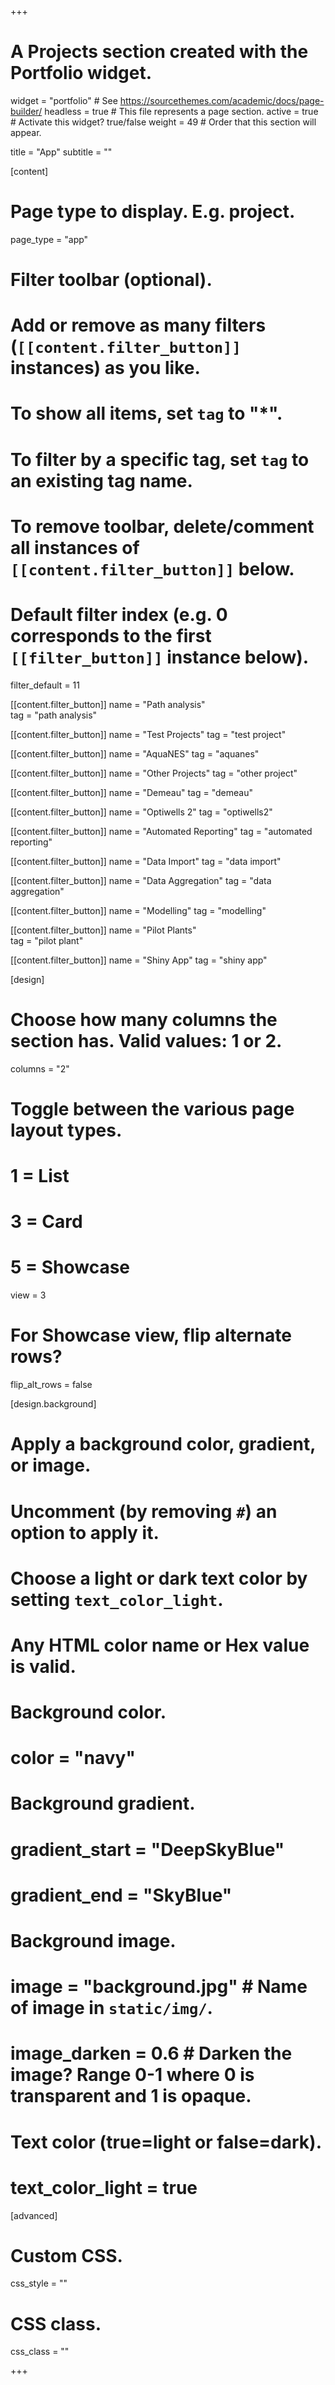 +++
# A Projects section created with the Portfolio widget.
widget = "portfolio"  # See https://sourcethemes.com/academic/docs/page-builder/
headless = true  # This file represents a page section.
active = true  # Activate this widget? true/false
weight = 49  # Order that this section will appear.

title = "App"
subtitle = ""

[content]
  # Page type to display. E.g. project.
  page_type = "app"
  
  # Filter toolbar (optional).
  # Add or remove as many filters (`[[content.filter_button]]` instances) as you like.
  # To show all items, set `tag` to "*".
  # To filter by a specific tag, set `tag` to an existing tag name.
  # To remove toolbar, delete/comment all instances of `[[content.filter_button]]` below.
  
  # Default filter index (e.g. 0 corresponds to the first `[[filter_button]]` instance below).
  filter_default = 11
  
[[content.filter_button]]
  name = "Path analysis"  
  tag = "path analysis"

[[content.filter_button]]
  name = "Test Projects"
  tag = "test project"
  
[[content.filter_button]]
  name = "AquaNES"
  tag = "aquanes"

[[content.filter_button]]
  name = "Other Projects"
  tag = "other project"

[[content.filter_button]]
  name = "Demeau"
  tag = "demeau"
  
[[content.filter_button]]
  name = "Optiwells 2"
  tag = "optiwells2"

[[content.filter_button]]
  name = "Automated Reporting"
  tag = "automated reporting"

[[content.filter_button]]
  name = "Data Import"
  tag = "data import"

[[content.filter_button]]
  name = "Data Aggregation"
  tag = "data aggregation"
  
[[content.filter_button]]
  name = "Modelling"
  tag = "modelling"
  
[[content.filter_button]]
  name = "Pilot Plants"  
  tag = "pilot plant"

[[content.filter_button]]
  name = "Shiny App"
  tag = "shiny app"

[design]
  # Choose how many columns the section has. Valid values: 1 or 2.
  columns = "2"

  # Toggle between the various page layout types.
  #   1 = List
  #   3 = Card
  #   5 = Showcase
  view = 3

  # For Showcase view, flip alternate rows?
  flip_alt_rows = false

[design.background]
  # Apply a background color, gradient, or image.
  #   Uncomment (by removing `#`) an option to apply it.
  #   Choose a light or dark text color by setting `text_color_light`.
  #   Any HTML color name or Hex value is valid.
  
  # Background color.
  # color = "navy"
  
  # Background gradient.
  # gradient_start = "DeepSkyBlue"
  # gradient_end = "SkyBlue"
  
  # Background image.
  # image = "background.jpg"  # Name of image in `static/img/`.
  # image_darken = 0.6  # Darken the image? Range 0-1 where 0 is transparent and 1 is opaque.

  # Text color (true=light or false=dark).
  # text_color_light = true  
  
[advanced]
 # Custom CSS. 
 css_style = ""
 
 # CSS class.
 css_class = ""

+++
